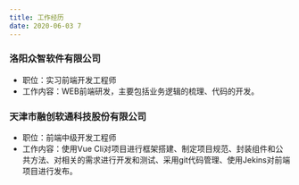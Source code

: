 ```yaml
---
title: 工作经历
date: 2020-06-03 7
---
```


### 洛阳众智软件有限公司

- 职位：实习前端开发工程师
- 工作内容：WEB前端研发，主要包括业务逻辑的梳理、代码的开发。

### 天津市融创软通科技股份有限公司

- 职位：前端中级开发工程师
- 工作内容：使用Vue Cli对项目进行框架搭建、制定项目规范、封装组件和公共方法、对相关的需求进行开发和测试、采用git代码管理、使用Jekins对前端项目进行发布。